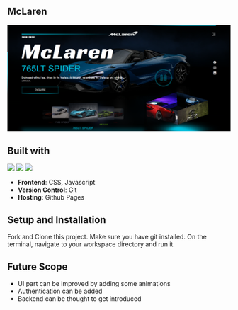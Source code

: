 ## McLaren


![preview](images/webpage.png)

## Built with
<img src="https://img.shields.io/badge/html5%20-%23E34F26.svg?&style=for-the-badge&logo=html5&logoColor=white"/>  <img src="https://img.shields.io/badge/css3%20-%231572B6.svg?&style=for-the-badge&logo=css3&logoColor=white"/> <img src="https://img.shields.io/badge/javascript%20-%23323330.svg?&style=for-the-badge&logo=javascript&logoColor=%23F7DF1E"/> 

- **Frontend**: CSS, Javascript
- **Version Control**: Git
- **Hosting**: Github Pages

## Setup and Installation
Fork and Clone this project. Make sure you have git installed. On the terminal, navigate to your workspace directory and run it
​
## Future Scope
- UI part can be improved by adding some animations
- Authentication can be added 
- Backend can be thought to get introduced
​

